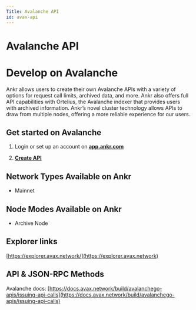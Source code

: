 ```yaml
---
Title: Avalanche API
id: avax-api
---
```


# Avalanche API


# Develop on Avalanche

Ankr allows users to create their own Avalanche APIs with a variety of options for request call limits, archived data, and more. Ankr also offers full API capabilities with Ortelius, the Avalanche indexer that provides users with archived information. Ankr’s novel cluster technology allows APIs to draw from multiple nodes, offering a more reliable experience for our users.

## Get started on Avalanche


1. Login or set up an account on [**app.ankr.com**](https://app.ankr.com/api/)

2. [**Create API**](https://app.ankr.com/apps/api)

## Network Types Available on Ankr

* Mainnet

## Node Modes Available on Ankr

* Archive Node

## Explorer links

[https://explorer.avax.network/](https://explorer.avax.network)​

## API & JSON-RPC Methods

Avalanche docs: [https://docs.avax.network/build/avalanchego-apis/issuing-api-calls](https://docs.avax.network/build/avalanchego-apis/issuing-api-calls)
